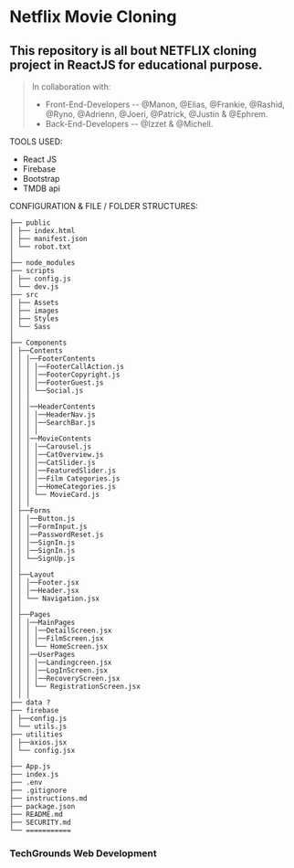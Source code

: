 # Netflix Movie Cloning

## This repository is all bout NETFLIX cloning project in ReactJS for educational purpose.

> In collaboration with:<br/>
>
> - Front-End-Developers -- @Manon, @Elias, @Frankie, @Rashid, @Ryno, @Adrienn, @Joeri, @Patrick, @Justin & @Ephrem.<br/>
> - Back-End-Developers -- @Izzet & @Michell.

TOOLS USED:

- React JS
- Firebase
- Bootstrap
- TMDB api

CONFIGURATION & FILE / FOLDER STRUCTURES:

```
├── public
│ ├── index.html
│ ├── manifest.json
│ └── robot.txt
│
├── node_modules
├── scripts
│ ├── config.js
│ └── dev.js
├── src
│ ├── Assets
│ ├── images
│ ├── Styles
│ └── Sass
│
├── Components
│ ├──Contents
│ │ │──FooterContents
│ │ │ │──FooterCallAction.js
│ │ │ │──FooterCopyright.js
│ │ │ │──FooterGuest.js
│ │ │ └──Social.js
│ │ │
│ │ │──HeaderContents
│ │ │ │──HeaderNav.js
│ │ │ │──SearchBar.js
│ │ │ │
│ │ │──MovieContents
│ │ │ │──Carousel.js
│ │ │ │──CatOverview.js
│ │ │ │──CatSlider.js
│ │ │ │──FeaturedSlider.js
│ │ │ │──Film Categories.js
│ │ │ │──HomeCategories.js
│ │ │ └── MovieCard.js
│ │ │
│ ├──Forms
│ │ │──Button.js
│ │ │──FormInput.js
│ │ │──PasswordReset.js
│ │ │──SignIn.js
│ │ │──SignIn.js
│ │ └──SignUp.js
│ │
│ ├──Layout
│ │ │──Footer.jsx
│ │ │──Header.jsx
│ │ └── Navigation.jsx
│ │
│ ├──Pages
│ │ │──MainPages
│ │ │ │──DetailScreen.jsx
│ │ │ │──FilmScreen.jsx
│ │ │ └── HomeScreen.jsx
│ │ │──UserPages
│ │ │ │──Landingcreen.jsx
│ │ │ │──LogInScreen.jsx
│ │ │ │──RecoveryScreen.jsx
│ │ │ └── RegistrationScreen.jsx
│ │ │
├── data ?
├── firebase
│ ├──config.js
│ └── utils.js
├── utilities
│ ├──axios.jsx
│ └── config.jsx
│
├── App.js
├── index.js
├── .env
├── .gitignore
├── instructions.md
├── package.json
├── README.md
├── SECURITY.md
└── ===========
```

### TechGrounds Web Development

